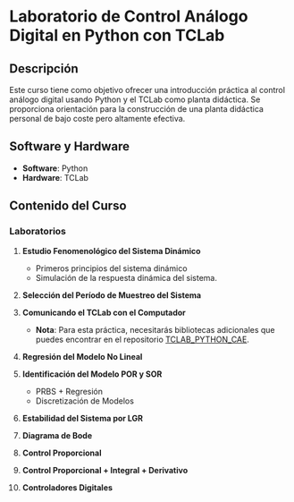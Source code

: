 # Laboratorio de Control Análogo Digital en Python con TCLab

## Descripción

Este curso tiene como objetivo ofrecer una introducción práctica al control análogo digital usando Python y el TCLab como planta didáctica. Se proporciona orientación para la construcción de una planta didáctica personal de bajo coste pero altamente efectiva.

## Software y Hardware

- **Software**: Python
- **Hardware**: TCLab

## Contenido del Curso

### Laboratorios

1. **Estudio Fenomenológico del Sistema Dinámico**
   - Primeros principios del sistema dinámico
   - Simulación de la respuesta dinámica del sistema.

2. **Selección del Período de Muestreo del Sistema**

3. **Comunicando el TCLab con el Computador**
   - **Nota**: Para esta práctica, necesitarás bibliotecas adicionales que puedes encontrar en el repositorio [TCLAB_PYTHON_CAE](https://github.com/sergioacg/TCLAB_PYTHON_CAE).

4. **Regresión del Modelo No Lineal**

5. **Identificación del Modelo POR y SOR**
   - PRBS + Regresión
   - Discretización de Modelos

6. **Estabilidad del Sistema por LGR**

7. **Diagrama de Bode**

8. **Control Proporcional**

9. **Control Proporcional + Integral + Derivativo**

10. **Controladores Digitales**

